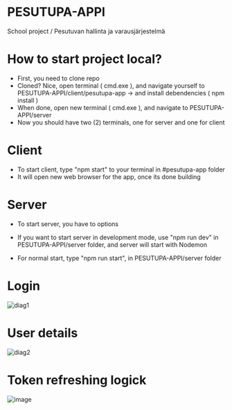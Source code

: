 # PESUTUPA-APPI

School project / Pesutuvan hallinta ja varausjärjestelmä

# How to start project local?
- First, you need to clone repo
- Cloned? Nice, open terminal ( cmd.exe ), and navigate yourself to PESUTUPA-APPI/client/pesutupa-app -> and install debendencies ( npm install )
- When done, open new terminal ( cmd.exe ), and navigate to PESUTUPA-APPI/server 
- Now you should have two (2) terminals, one for server and one for client

# Client
- To start client, type "npm start" to your terminal in #pesutupa-app folder
- It will open new web browser for the app, once its done building

# Server
- To start server, you have to options
- If you want to start server in development mode, use "npm run dev" in PESUTUPA-APPI/server folder, and server will start with Nodemon

- For normal start, type "npm run start", in PESUTUPA-APPI/server folder

# Login
![diag1](https://user-images.githubusercontent.com/47896768/145174638-d3cd732b-e96e-42a9-9bc5-c542f661409b.png)


# User details
![diag2](https://user-images.githubusercontent.com/47896768/145174622-51a6b40f-e248-4e85-bdb8-03d50a1362eb.png)


# Token refreshing logick
![image](https://user-images.githubusercontent.com/47896768/145185495-c34478b5-5e4e-4fb8-99ff-b62d3faa9d46.png)
